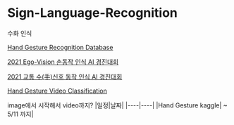 # Sign-Language-Recognition
수화 인식

[Hand Gesture Recognition Database](https://www.kaggle.com/datasets/gti-upm/leapgestrecog/code)


[2021 Ego-Vision 손동작 인식 AI 경진대회](https://dacon.io/competitions/official/235805/overview/description)

[2021 교통 수(手)신호 동작 인식 AI 경진대회](https://dacon.io/competitions/official/235806/overview/description)


[Hand Gesture Video Classification](https://www.kaggle.com/competitions/handgesturevideoclassification)


image에서 시작해서 video까지?
|일정|날짜|
|----|----|
|Hand Gesture kaggle| ~ 5/11 까지|
